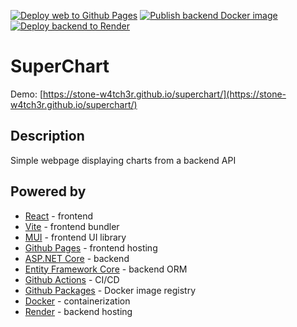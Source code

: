 [![Deploy web to Github Pages](https://github.com/stone-w4tch3r/superchart/actions/workflows/deploy_pages.yml/badge.svg)](https://github.com/stone-w4tch3r/superchart/actions/workflows/deploy_pages.yml)
[![Publish backend Docker image](https://github.com/stone-w4tch3r/superchart/actions/workflows/publish_backend.yml/badge.svg)](https://github.com/stone-w4tch3r/superchart/actions/workflows/publish_backend.yml)
[![Deploy backend to Render](https://github.com/stone-w4tch3r/superchart/actions/workflows/trigger_render.yml/badge.svg)](https://github.com/stone-w4tch3r/superchart/actions/workflows/trigger_render.yml)


# SuperChart

Demo: [https://stone-w4tch3r.github.io/superchart/](https://stone-w4tch3r.github.io/superchart/)

## Description

Simple webpage displaying charts from a backend API

## Powered by

- [React](https://reactjs.org/) - frontend
- [Vite](https://vitejs.dev/) - frontend bundler
- [MUI](https://mui.com/) - frontend UI library
- [Github Pages](https://pages.github.com/) - frontend hosting
- [ASP.NET Core](https://dotnet.microsoft.com/apps/aspnet) - backend
- [Entity Framework Core](https://docs.microsoft.com/en-us/ef/core/) - backend ORM
- [Github Actions](https://github.com/features/actions) - CI/CD
- [Github Packages](https://github.com/features/packages) - Docker image registry
- [Docker](https://www.docker.com/) - containerization
- [Render](https://render.com/) - backend hosting
